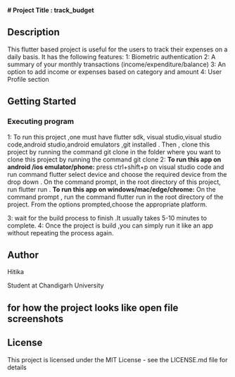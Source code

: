 **# Project Title : track_budget**


## Description

This flutter based project is useful for the users to track their expenses on a daily basis.
It has the following features: 
1: Biometric authentication 
2: A summary of your monthly transactions (income/expenditure/balance)
3: An option to add income or expenses based on category and amount
4: User Profile section 
## Getting Started

### Executing program

1: To run this project ,one must have flutter sdk, visual studio,visual studio code,android studio,android emulators ,git installed .
Then , clone this project by running the command git clone in the folder where you want to clone this project by running the command git clone
2: 
**To run this app on android /ios emulator/phone:**
press ctrl+shift+p on visual studio code and run command flutter select device and choose the required device from the drop down .
On the command prompt, in the root directory of this project, run flutter run .
**To run this app on windows/mac/edge/chrome:**
On the command prompt , run the command flutter run in the root directory of the project.
From the options prompted,choose the appropriate platform.

3: wait for the build process to finish .It usually takes 5-10 minutes to complete.
4: Once the project is build ,you can simply run it like an app without repeating the process again.
## Author

Hitika

Student at Chandigarh University

## for how the project looks like open file screenshots

## License

This project is licensed under the MIT License - see the LICENSE.md file for details
